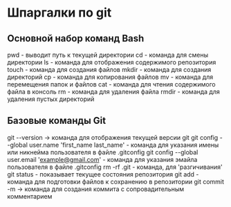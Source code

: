 # Шпаргалки по git
## Основной набор команд Bash
pwd - выводит путь к текущей директории
cd - команда для смены директории
ls - команда для отображения содержимого репозитория
touch - команда для создания файлов
mkdir - команда для создания директорий
cp - команда для копирования файлов
mv - команда для перемещения папок и файлов
cat - команда для чтения содержимого файла в консоль
rm - команда для удаления файла
rmdir - команда для удаления пустых директорий
## Базовые команды Git
git --version -> команда для отображения текущей версии git
git config --global user.name 'first_name last_name' - команда для указания имены или никнейма пользователя в файле .gitconfig
git config --global user.email 'example@gmail.com' - команда для указания эмайла пользователя в файле .gitconfig
rm -rf .git - команда, для 'разгичивания'
git status - показывает текущее состояния репозитория
git add - команда для подготовки файлов к сохранению в репозитории
git commit -m -> команда для создания коммита с сопровадительным комментарием
